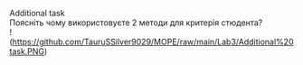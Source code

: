 Additional task\
Поясніть чому використовуєте 2 методи для критерія стюдента?\
!(https://github.com/TauruSSilver9029/MOPE/raw/main/Lab3/Additional%20task.PNG)

